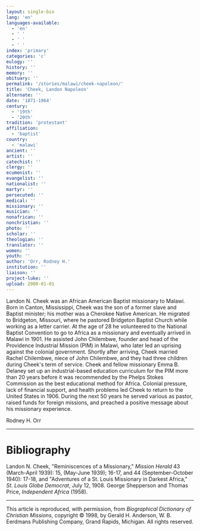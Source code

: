 ```yaml
---
layout: single-bio
lang: 'en'
languages-available:
  - 'en'
  - ' '
  - ' '
  - ' '
index: 'primary'
categories: 'c'
eulogy: ''
history: ''
memory: ''
obituary: ''
permalink: '/stories/malawi/cheek-napoleon/'
title: 'Cheek, Landon Napoleon'
alternate: ''
date: '1871-1964'
century:
  - '19th'
  - '20th'
tradition: 'protestant'
affiliation:
  - 'baptist'
country:
  - 'malawi'
ancient: ''
artist: ''
catechist: ''
clergy: ''
ecumenist: ''
evangelist: ''
nationalist: ''
martyr: ''
persecuted: ''
medical: ''
missionary: ''
musician: ''
nonafrican: ''
nonchristian: ''
photo: ''
scholar: ''
theologian: ''
translator: ''
women: ''
youth: ''
author: 'Orr, Rodney H.'
institution: ''
liaison: ''
project-luke: ''
upload: 2000-01-01
---
```



Landon N. Cheek was an African American Baptist missionary to Malawi. Born in Canton, Mississippi, Cheek was the son of a former slave and Baptist minister; his mother was a Cherokee Native American. He migrated to Bridgeton, Missouri, where he pastored Bridgeton Baptist Church while working as a letter carrier. At the age of 28 he volunteered to the National Baptist Convention to go to Africa as a missionary and eventually arrived in Malawi in 1901. He assisted John Chilembwe, founder and head of the Providence Industrial Mission (PIM) in Malawi, who later led an uprising against the colonial government. Shortly after arriving, Cheek married Rachel Chilembwe, niece of John Chilembwe, and they had three children during Cheek's term of service. Cheek and fellow missionary Emma B. Delaney set up an industrial-based education curriculum for the PIM more than 20 years before it was recommended by the Phelps Stokes Commission as the best educational method for Africa. Colonial pressure, lack of financial support, and health problems led Cheek to return to the United States in 1906. During the next 50 years he served various as pastor, raised funds for foreign missions, and preached a positive message about his missionary experience.

Rodney H. Orr

---

# Bibliography

Landon N. Cheek, "Reminiscences of a Missionary," *Mission Herald* 43 (March-April 1939): 15, (May-June 1939); 16-17, and 44 (September-October 1940): 17-18, and "Adventures of a St. Louis Missionary in Darkest Africa," *St. Louis Globe Democrat*, July 12, 1908. George Shepperson and Thomas Price, *Independent Africa* (1958).

---

This article is reproduced, with permission, from *Biographical Dictionary of Christian Missions*, copyright © 1998, by Gerald H. Anderson, W. B. Eerdmans Publishing Company, Grand Rapids, Michigan. All rights reserved.